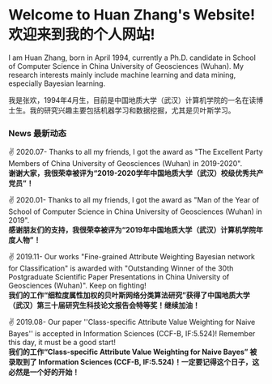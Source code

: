 # Welcome to Huan Zhang's Website! 欢迎来到我的个人网站!

I am Huan Zhang, born in April 1994, currently a Ph.D. candidate in School of Computer Science in China University of Geosciences (Wuhan). My research interests mainly include machine learning and data mining, especially Bayesian learning.

我是张欢，1994年4月生，目前是中国地质大学（武汉）计算机学院的一名在读博士生。我的研究兴趣主要包括机器学习和数据挖掘，尤其是贝叶斯学习。


### News 最新动态

:v: 2020.07- Thanks to all my friends, I got the award as "The Excellent Party Members of China University of Geosciences (Wuhan) in 2019-2020".  
**谢谢大家，我很荣幸被评为“2019-2020学年中国地质大学（武汉）校级优秀共产党员”！**

:v: 2020.01- Thanks to all my friends, I got the award as "Man of the Year of School of Computer Science in China University of Geosciences (Wuhan) in 2019".  
**感谢朋友们的支持，我很荣幸被评为“2019年中国地质大学（武汉）计算机学院年度人物”！**

:v: 2019.11- Our works "Fine-grained Attribute Weighting Bayesian network for Classification" is awarded with "Outstanding Winner of the 30th Postgraduate Scientific Paper Presentations in China University of Geosciences (Wuhan)". Keep on fighting!   
**我们的工作“细粒度属性加权的贝叶斯网络分类算法研究”获得了中国地质大学（武汉）第三十届研究生科技论文报告会特等奖！继续加油！**

:v: 2019.08- Our paper ''Class-specific Attribute Value Weighting for Naive Bayes'' is accepted in Information Sciences (CCF-B, IF:5.524)! Remember this day, it must be a good start!  
**我们的工作“Class-specific Attribute Value Weighting for Naive Bayes” 被录取到了 Information Sciences (CCF-B, IF:5.524)！一定要记得这个日子，这必然是一个好的开始！**
